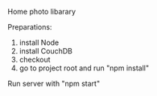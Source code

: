 Home photo libarary

Preparations:
1. install Node
1. install CouchDB
1. checkout
1. go to project root and run "npm install"

Run server with "npm start"